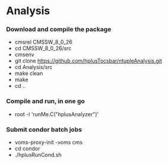 # Analysis

### Download and compile the package  ###
* cmsrel CMSSW_8_0_26
* cd CMSSW_8_0_26/src
* cmsenv
* git clone https://github.com/hplusTocsbar/ntupleAnalysis.git 
* cd Analysis/src
* make clean
* make
* cd ..

### Compile and run, in one go ###
* root -l 'runMe.C("hplusAnalyzer")'

### Submit condor batch jobs  ###

* voms-proxy-init -voms cms
* cd condor
* ./hplusRunCond.sh